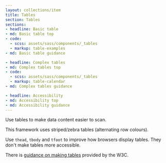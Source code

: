 ```yaml
---
layout: collections/item
title: Tables
section: Tables
sections:
- headline: Basic table
- md: Basic table top
- code:
  - scss: assets/sass/components/_tables
  - markup: table-examples
- md: Basic table guidance

- headline: Complex tables
- md: Complex tables top
- code:
  - scss: assets/sass/components/_tables
  - markup: table-calendar
- md: Complex tables guidance

- headline: Accessibility
- md: Accessibility top
- md: Accessibility guidance
---
```


<p class="abstract">Use tables to make data content easier to scan.<p>

This framework uses striped/zebra tables (alternating row colours).

Use `thead`, `tbody` and `tfoot` to improve how browsers display tables. They don't make tables more accessible.

There is
<a href="https://www.w3.org/WAI/tutorials/tables/" rel="external">guidance on making tables</a> provided by the W3C.
